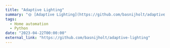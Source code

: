```yaml
---
title: "Adaptive Lighting"
summary: "🌞 [Adaptive Lighting](https://github.com/basnijholt/adaptive-lighting): Home Assistant custom component for auto-adjusting color temperature and brightness of lights based on daylight. 🌙"
tags:
  - Home automation
  - Python
date: "2023-04-22T00:00:00"
external_link: "https://github.com/basnijholt/adaptive-lighting"
---
```

